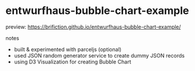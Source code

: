 # entwurfhaus-bubble-chart-example

preview: https://brifiction.github.io/entwurfhaus-bubble-chart-example/

notes
- built & experimented with parceljs (optional)
- used JSON random generator service to create dummy JSON records
- using D3 Visualization for creating Bubble Chart
